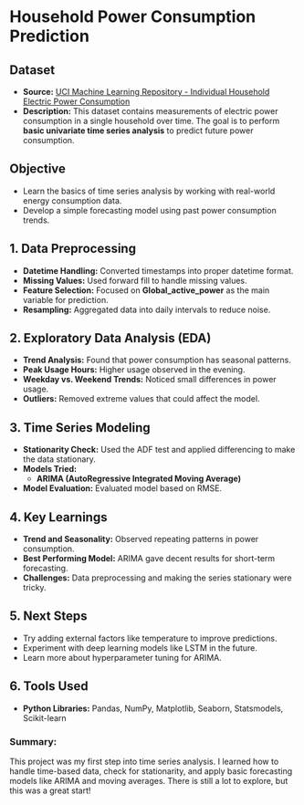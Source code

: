 # Household Power Consumption Prediction

## Dataset
- **Source:** [UCI Machine Learning Repository - Individual Household Electric Power Consumption](https://archive.ics.uci.edu/ml/datasets/individual+household+electric+power+consumption)
- **Description:** This dataset contains measurements of electric power consumption in a single household over time. The goal is to perform **basic univariate time series analysis** to predict future power consumption.

## Objective
- Learn the basics of time series analysis by working with real-world energy consumption data.
- Develop a simple forecasting model using past power consumption trends.

## 1. Data Preprocessing
- **Datetime Handling:** Converted timestamps into proper datetime format.
- **Missing Values:** Used forward fill to handle missing values.
- **Feature Selection:** Focused on **Global_active_power** as the main variable for prediction.
- **Resampling:** Aggregated data into daily intervals to reduce noise.

## 2. Exploratory Data Analysis (EDA)
- **Trend Analysis:** Found that power consumption has seasonal patterns.
- **Peak Usage Hours:** Higher usage observed in the evening.
- **Weekday vs. Weekend Trends:** Noticed small differences in power usage.
- **Outliers:** Removed extreme values that could affect the model.

## 3. Time Series Modeling
- **Stationarity Check:** Used the ADF test and applied differencing to make the data stationary.
- **Models Tried:**
  - **ARIMA (AutoRegressive Integrated Moving Average)**
- **Model Evaluation:** Evaluated model based on RMSE.

## 4. Key Learnings
- **Trend and Seasonality:** Observed repeating patterns in power consumption.
- **Best Performing Model:** ARIMA gave decent results for short-term forecasting.
- **Challenges:** Data preprocessing and making the series stationary were tricky.

## 5. Next Steps
- Try adding external factors like temperature to improve predictions.
- Experiment with deep learning models like LSTM in the future.
- Learn more about hyperparameter tuning for ARIMA.

## 6. Tools Used
- **Python Libraries:** Pandas, NumPy, Matplotlib, Seaborn, Statsmodels, Scikit-learn

### Summary:
This project was my first step into time series analysis. I learned how to handle time-based data, check for stationarity, and apply basic forecasting models like ARIMA and moving averages. There is still a lot to explore, but this was a great start!


